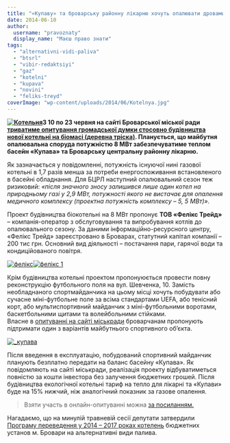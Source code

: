 ```yaml
---
title: "«Купаву» та броварську районну лікарню хочуть опалювати дровами"
date: 2014-06-10
author: 
  username: "pravoznaty"
  display_name: "Маєш право знати"
tags: 
  - "alternativni-vidi-paliva"
  - "btsrl"
  - "vibir-redaktsiyi"
  - "gaz"
  - "kotelni"
  - "kupava"
  - "novini"
  - "feliks-treyd"
coverImage: "wp-content/uploads/2014/06/Kotelnya.jpg"
---
```


**[![Котельня](https://mpz.brovary.org/wp-content/uploads/2014/06/Kotelnya.jpg)](https://mpz.brovary.org/wp-content/uploads/2014/06/Kotelnya.jpg)З 10 по 23 червня на сайті Броварської міської ради [триватиме опитування громадської думки стосовно будівництва нової котельні на біомасі (деревна тріска)](https://www.brovary.kiev.ua/do-uvagi-brovarchan-opituvannya-gromadsko%D1%97-dumki). Планується, що майбутня опалювальна споруда потужністю 8 МВт забезпечуватиме теплом басейн «Купава» та Броварську центральну районну лікарню.**

Як зазначається у повідомленні, потужність існуючої нині газової котельні в 1,7 разів менша за потреби енергоспоживання встановленого в басейні обладнання. Для БЦРЛ наступний опалювальний сезон теж ризиковий: _«після значного зносу залишився лише один котел на природньому газі у 2,9 МВт, потужності якого не вистачає для опалення медичного комплексу (проектна потужність комплексу – 5, 5 МВт)»._

Проект будівництва біокотельні на 8 МВт пропонує **ТОВ «Фелікс Трейд»** – компанія-оператор з обслуговування та випробування котлів до опалювального сезону. За даними інформаційно-ресурсного центру, «Фелікс Трейд» зареєстровано в Броварах, статутний капітал компанії – 200 тис грн. Основний вид діяльності – постачання пари, гарячої води та кондиційованого повітря.

[![фелікс](https://mpz.brovary.org/wp-content/uploads/2014/06/feliks.jpg)](https://mpz.brovary.org/wp-content/uploads/2014/06/feliks.jpg)[![фелікс 1](https://mpz.brovary.org/wp-content/uploads/2014/06/feliks-1.jpg)](https://mpz.brovary.org/wp-content/uploads/2014/06/feliks-1.jpg)

Крім будівництва котельні проектом пропонуюється провести повну реконструкцію футбольного поля на вул. Шевченка, 10. Замість необладнаного спортмайданчика на цьому місці хочуть побудувати або сучасне міні-футбольне поле за всіма стандартами UEFA, або тенісний корт, або мультиспортивний майданчик з міні-футбольними воротами, баскетбольними щитами та волейбольними стійками. Власне в [опитуванні на сайті міськради](https://www.brovary.kiev.ua/do-uvagi-brovarchan-opituvannya-gromadsko%D1%97-dumki) броварчанам пропонують підтримати один з варіантів майбутнього спортивного об’єкта.

[![_купава](https://mpz.brovary.org/wp-content/uploads/2014/06/kupava.jpg)](https://mpz.brovary.org/wp-content/uploads/2014/06/kupava.jpg)

Після введення в експлуатацію, побудований спортивний майданчик планують безплатно передати на баланс басейну «Купава». Як повідомляють на сайті міськради, реалізація проекту відбуватиметься повністю за кошти інвестора без залучення бюджетних грошей. Після будівництва екологічної котельні тариф на тепло для лікарні та «Купави» буде на 15% нижчий, ніж аналогічний показник за газове опалення.

> Взяти участь в онлайн-опитуванні можна [за посиланням.](https://www.brovary.kiev.ua/do-uvagi-brovarchan-opituvannya-gromadsko%D1%97-dumki)

Нагадаємо, що на минулій травневій сесії депутати затвердили [Програму переведення у 2014 – 2017 роках котелень](https://www.brovary.kiev.ua/r%D1%96shennya-m%D1%96sko%D1%97-radi-v%D1%96d-22052014-%E2%84%961231-45-06-pro-zatverdzhennya-programi-perevedennya-u-2014-2017) бюджетних установ м. Бровари на альтернативні види палива.
